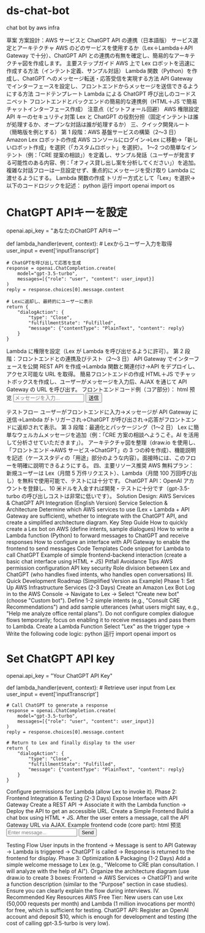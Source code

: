 # ds-chat-bot
chat bot by aws infra


草案
方案設計：AWS サービスと ChatGPT API の連携（日本語版）
サービス選定とアーキテクチャ
AWS のどのサービスを使用するか（Lex＋Lambda＋API Gateway で十分）、ChatGPT API との連携の有無を確定し、簡易的なアーキテクチャ図を作成します。
主要ステップガイド
AWS 上で Lex ロボットを迅速に作成する方法（インテント定義、サンプル対話）
Lambda 関数（Python）を作成し、ChatGPT へのメッセージ転送・応答受信を実現する方法
API Gateway でインターフェースを設定し、フロントエンドからメッセージを送信できるようにする方法
コードテンプレート
Lambda による ChatGPT 呼び出しのコードスニペット
フロントエンドとバックエンドの簡易的な連携例（HTML＋JS で簡易チャットインターフェース作成）
注意点（ピットフォール回避）
AWS 権限設定
API キーのセキュリティ対策
Lex と ChatGPT の役割分担（固定インテントは誰が処理するか、オープンな対話は誰が処理するか）
三、クイック開発ルート（簡略版を例とする）
第 1 段階：AWS 基盤サービスの構築（2～3 日）
Amazon Lex ロボットの作成
AWS コンソールにログイン→Lex に移動→「新しいロボット作成」を選択（「カスタムロボット」を選択）。
1～2 つの簡単なインテント（例：「CRE 提案の相談」）を定義し、サンプル発話（ユーザーが発言する可能性のある内容、例：「オフィス貸し出し案を分析してください」）を追加。
複雑な対話フローは一旦設定せず、重点的にメッセージを受け取り Lambda に渡せるようにする。
Lambda 関数の作成
トリガー方式として「Lex」を選択→以下のコードロジックを記述：
python
运行
import openai
import os

# ChatGPT APIキーを設定
openai.api_key = "あなたのChatGPT APIキー"

def lambda_handler(event, context):
    # Lexからユーザー入力を取得
    user_input = event['inputTranscript']
    
    # ChatGPTを呼び出して応答を生成
    response = openai.ChatCompletion.create(
        model="gpt-3.5-turbo",
        messages=[{"role": "user", "content": user_input}]
    )
    reply = response.choices[0].message.content
    
    # Lexに返却し、最終的にユーザーに表示
    return {
        "dialogAction": {
            "type": "Close",
            "fulfillmentState": "Fulfilled",
            "message": {"contentType": "PlainText", "content": reply}
        }
    }
Lambda に権限を設定（Lex が Lambda を呼び出せるように許可）。
第 2 段階：フロントエンドとの連携及びテスト（2～3 日）
API Gateway でインターフェースを公開
REST API を作成→Lambda 関数と関連付け→API をデプロイし、アクセス可能な URL を取得。
簡易フロントエンドの作成
HTML＋JS でチャットボックスを作成し、ユーザーがメッセージを入力后、AJAX を通じて API Gateway の URL を呼び出す。
フロントエンドコード例（コア部分）：
html
预览
<input type="text" id="userInput" placeholder="メッセージを入力...">
<button onclick="sendMessage()">送信</button>
<div id="reply"></div>

<script>
function sendMessage() {
    const input = document.getElementById("userInput").value;
    fetch("あなたのAPI Gateway URL", {
        method: "POST",
        body: JSON.stringify({ inputTranscript: input })
    })
    .then(res => res.json())
    .then(data => {
        document.getElementById("reply").textContent = data.message.content;
    });
}
</script>
テストフロー
ユーザーがフロントエンドに入力→メッセージが API Gateway に送信→Lambda がトリガーされ→ChatGPT が呼び出され→応答がフロントエンドに返却されて表示。
第 3 段階：最適化とパッケージング（1～2 日）
Lex に簡単なウェルカムメッセージを追加（例：「CRE 方案の相談へようこそ。AI を活用して分析させていただきます」）。
アーキテクチャ図を整理（draw.io を使用し、「フロントエンド→AWS サービス→ChatGPT」の 3 つの枠を作成）、機能説明を記述（ケーススタディの「用途」部分のような内容）。面接時には、このフローを明確に説明できるようにする。
四、主要リソース推奨
AWS 無料プラン：新規ユーザーは Lex（月間 5 万件リクエスト）、Lambda（月間 100 万回呼び出し）を無料で使用可能で、テストには十分です。
ChatGPT API：OpenAI アカウントを登録し、10 米ドルを入金すれば開発・テストに十分です（gpt-3.5-turbo の呼び出しコストは非常に低いです）。
Solution Design: AWS Services & ChatGPT API Integration (English Version)
Service Selection & Architecture
Determine which AWS services to use (Lex + Lambda + API Gateway are sufficient), whether to integrate with the ChatGPT API, and create a simplified architecture diagram.
Key Step Guide
How to quickly create a Lex bot on AWS (define intents, sample dialogues)
How to write a Lambda function (Python) to forward messages to ChatGPT and receive responses
How to configure an interface with API Gateway to enable the frontend to send messages
Code Templates
Code snippet for Lambda to call ChatGPT
Example of simple frontend-backend interaction (create a basic chat interface using HTML + JS)
Pitfall Avoidance Tips
AWS permission configuration
API key security
Role division between Lex and ChatGPT (who handles fixed intents, who handles open conversations)
III. Quick Development Roadmap (Simplified Version as Example)
Phase 1: Set Up AWS Infrastructure Services (2-3 Days)
Create an Amazon Lex Bot
Log in to the AWS Console → Navigate to Lex → Select "Create new bot" (choose "Custom bot").
Define 1-2 simple intents (e.g., "Consult CRE Recommendations") and add sample utterances (what users might say, e.g., "Help me analyze office rental plans").
Do not configure complex dialogue flows temporarily; focus on enabling it to receive messages and pass them to Lambda.
Create a Lambda Function
Select "Lex" as the trigger type → Write the following code logic:
python
运行
import openai
import os

# Set ChatGPT API key
openai.api_key = "Your ChatGPT API Key"

def lambda_handler(event, context):
    # Retrieve user input from Lex
    user_input = event['inputTranscript']
    
    # Call ChatGPT to generate a response
    response = openai.ChatCompletion.create(
        model="gpt-3.5-turbo",
        messages=[{"role": "user", "content": user_input}]
    )
    reply = response.choices[0].message.content
    
    # Return to Lex and finally display to the user
    return {
        "dialogAction": {
            "type": "Close",
            "fulfillmentState": "Fulfilled",
            "message": {"contentType": "PlainText", "content": reply}
        }
    }



Configure permissions for Lambda (allow Lex to invoke it).
Phase 2: Frontend Integration & Testing (2-3 Days)
Expose Interface with API Gateway
Create a REST API → Associate it with the Lambda function → Deploy the API to get an accessible URL.
Create a Simple Frontend
Build a chat box using HTML + JS. After the user enters a message, call the API Gateway URL via AJAX.
Example frontend code (core part):
html
预览
<input type="text" id="userInput" placeholder="Enter message...">
<button onclick="sendMessage()">Send</button>
<div id="reply"></div>

<script>
function sendMessage() {
    const input = document.getElementById("userInput").value;
    fetch("Your API Gateway URL", {
        method: "POST",
        body: JSON.stringify({ inputTranscript: input })
    })
    .then(res => res.json())
    .then(data => {
        document.getElementById("reply").textContent = data.message.content;
    });
}
</script>
Testing Flow
User inputs in the frontend → Message is sent to API Gateway → Lambda is triggered → ChatGPT is called → Response is returned to the frontend for display.
Phase 3: Optimization & Packaging (1-2 Days)
Add a simple welcome message to Lex (e.g., "Welcome to CRE plan consultation. I will analyze with the help of AI").
Organize the architecture diagram (use draw.io to create 3 boxes: Frontend → AWS Services → ChatGPT) and write a function description (similar to the "Purpose" section in case studies). Ensure you can clearly explain the flow during interviews.
IV. Recommended Key Resources
AWS Free Tier: New users can use Lex (50,000 requests per month) and Lambda (1 million invocations per month) for free, which is sufficient for testing.
ChatGPT API: Register an OpenAI account and deposit $10, which is enough for development and testing (the cost of calling gpt-3.5-turbo is very low).
